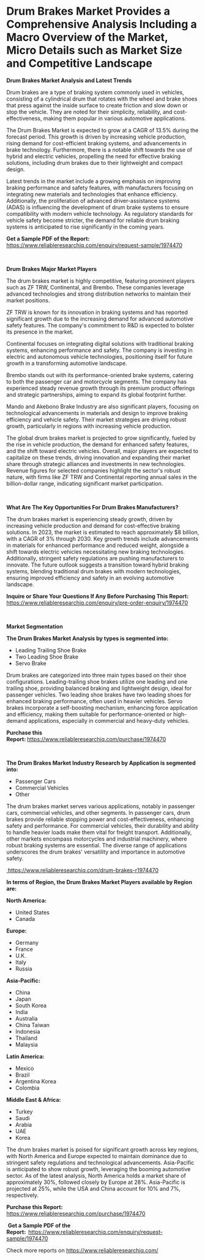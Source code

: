 <p><h1>Drum Brakes Market Provides a Comprehensive Analysis Including a Macro Overview of the Market, Micro Details such as Market Size and Competitive Landscape</h1></p><p><strong>Drum Brakes Market Analysis and Latest Trends</strong></p>
<p><p>Drum brakes are a type of braking system commonly used in vehicles, consisting of a cylindrical drum that rotates with the wheel and brake shoes that press against the inside surface to create friction and slow down or stop the vehicle. They are noted for their simplicity, reliability, and cost-effectiveness, making them popular in various automotive applications.</p><p>The Drum Brakes Market is expected to grow at a CAGR of 13.5% during the forecast period. This growth is driven by increasing vehicle production, rising demand for cost-efficient braking systems, and advancements in brake technology. Furthermore, there is a notable shift towards the use of hybrid and electric vehicles, propelling the need for effective braking solutions, including drum brakes due to their lightweight and compact design.</p><p>Latest trends in the market include a growing emphasis on improving braking performance and safety features, with manufacturers focusing on integrating new materials and technologies that enhance efficiency. Additionally, the proliferation of advanced driver-assistance systems (ADAS) is influencing the development of drum brake systems to ensure compatibility with modern vehicle technology. As regulatory standards for vehicle safety become stricter, the demand for reliable drum braking systems is anticipated to rise significantly in the coming years.</p></p>
<p><strong>Get a Sample PDF of the Report:&nbsp;</strong> <a href="https://www.reliableresearchiq.com/enquiry/request-sample/1974470?utm_campaign=3452&utm_medium=2&utm_source=Github&utm_content=ia&utm_term=30032025&utm_id=drum-brakes">https://www.reliableresearchiq.com/enquiry/request-sample/1974470</a></p>
<p>&nbsp;</p>
<p><strong>Drum Brakes Major Market Players</strong></p>
<p><p>The drum brakes market is highly competitive, featuring prominent players such as ZF TRW, Continental, and Brembo. These companies leverage advanced technologies and strong distribution networks to maintain their market positions. </p><p>ZF TRW is known for its innovation in braking systems and has reported significant growth due to the increasing demand for advanced automotive safety features. The company's commitment to R&D is expected to bolster its presence in the market.</p><p>Continental focuses on integrating digital solutions with traditional braking systems, enhancing performance and safety. The company is investing in electric and autonomous vehicle technologies, positioning itself for future growth in a transforming automotive landscape. </p><p>Brembo stands out with its performance-oriented brake systems, catering to both the passenger car and motorcycle segments. The company has experienced steady revenue growth through its premium product offerings and strategic partnerships, aiming to expand its global footprint further.</p><p>Mando and Akebono Brake Industry are also significant players, focusing on technological advancements in materials and design to improve braking efficiency and vehicle safety. Their market strategies are driving robust growth, particularly in regions with increasing vehicle production.</p><p>The global drum brakes market is projected to grow significantly, fueled by the rise in vehicle production, the demand for enhanced safety features, and the shift toward electric vehicles. Overall, major players are expected to capitalize on these trends, driving innovation and expanding their market share through strategic alliances and investments in new technologies. Revenue figures for selected companies highlight the sector's robust nature, with firms like ZF TRW and Continental reporting annual sales in the billion-dollar range, indicating significant market participation.</p></p>
<p>&nbsp;</p>
<p><strong>What Are The Key Opportunities For Drum Brakes Manufacturers?</strong></p>
<p><p>The drum brakes market is experiencing steady growth, driven by increasing vehicle production and demand for cost-effective braking solutions. In 2023, the market is estimated to reach approximately $8 billion, with a CAGR of 3% through 2030. Key growth trends include advancements in materials for enhanced performance and reduced weight, alongside a shift towards electric vehicles necessitating new braking technologies. Additionally, stringent safety regulations are pushing manufacturers to innovate. The future outlook suggests a transition toward hybrid braking systems, blending traditional drum brakes with modern technologies, ensuring improved efficiency and safety in an evolving automotive landscape.</p></p>
<p><strong>Inquire or Share Your Questions If Any Before Purchasing This Report:</strong> <a href="https://www.reliableresearchiq.com/enquiry/pre-order-enquiry/1974470?utm_campaign=3452&utm_medium=2&utm_source=Github&utm_content=ia&utm_term=30032025&utm_id=drum-brakes">https://www.reliableresearchiq.com/enquiry/pre-order-enquiry/1974470</a></p>
<p>&nbsp;</p>
<p><strong>Market Segmentation</strong></p>
<p><strong>The Drum Brakes Market Analysis by types is segmented into:</strong></p>
<p><ul><li>Leading Trailing Shoe Brake</li><li>Two Leading Shoe Brake</li><li>Servo Brake</li></ul></p>
<p><p>Drum brakes are categorized into three main types based on their shoe configurations. Leading-trailing shoe brakes utilize one leading and one trailing shoe, providing balanced braking and lightweight design, ideal for passenger vehicles. Two leading shoe brakes have two leading shoes for enhanced braking performance, often used in heavier vehicles. Servo brakes incorporate a self-boosting mechanism, enhancing force application and efficiency, making them suitable for performance-oriented or high-demand applications, especially in commercial and heavy-duty vehicles.</p></p>
<p><strong>Purchase this Report:&nbsp;</strong><a href="https://www.reliableresearchiq.com/purchase/1974470?utm_campaign=3452&utm_medium=2&utm_source=Github&utm_content=ia&utm_term=30032025&utm_id=drum-brakes">https://www.reliableresearchiq.com/purchase/1974470</a></p>
<p>&nbsp;</p>
<p><strong>The Drum Brakes Market Industry Research by Application is segmented into:</strong></p>
<p><ul><li>Passenger Cars</li><li>Commercial Vehicles</li><li>Other</li></ul></p>
<p><p>The drum brakes market serves various applications, notably in passenger cars, commercial vehicles, and other segments. In passenger cars, drum brakes provide reliable stopping power and cost-effectiveness, enhancing safety and performance. For commercial vehicles, their durability and ability to handle heavier loads make them vital for freight transport. Additionally, other markets encompass motorcycles and industrial machinery, where robust braking systems are essential. The diverse range of applications underscores the drum brakes' versatility and importance in automotive safety.</p></p>
<p><a href="https://www.reliableresearchiq.com/drum-brakes-r1974470?utm_campaign=3452&utm_medium=2&utm_source=Github&utm_content=ia&utm_term=30032025&utm_id=drum-brakes">&nbsp;https://www.reliableresearchiq.com/drum-brakes-r1974470</a></p>
<p><strong>In terms of Region, the Drum Brakes Market Players available by Region are:</strong></p>
<p>
    <p> <strong> North America: </strong>
        <ul>
            <li>United States</li>
            <li>Canada</li>
        </ul>
        </p> 
    <p> <strong> Europe: </strong>
        <ul>
            <li>Germany</li>
            <li>France</li>
            <li>U.K.</li>
            <li>Italy</li>
            <li>Russia</li>
        </ul>
        </p> 
    <p> <strong> Asia-Pacific: </strong>
        <ul>
            <li>China</li>
            <li>Japan</li>
            <li>South Korea</li>
            <li>India</li>
            <li>Australia</li>
            <li>China Taiwan</li>
            <li>Indonesia</li>
            <li>Thailand</li>
            <li>Malaysia</li>
        </ul>
        </p> 
    <p> <strong> Latin America: </strong>
        <ul>
            <li>Mexico</li>
            <li>Brazil</li>
            <li>Argentina Korea</li>
            <li>Colombia</li>
        </ul>
        </p> 
    <p> <strong> Middle East & Africa: </strong>
        <ul>
            <li>Turkey</li>
            <li>Saudi</li>
            <li>Arabia</li>
            <li>UAE</li>
            <li>Korea</li>
        </ul>
    </p>
    </p>
<p><p>The drum brakes market is poised for significant growth across key regions, with North America and Europe expected to maintain dominance due to stringent safety regulations and technological advancements. Asia-Pacific is anticipated to show robust growth, leveraging the booming automotive sector. As of the latest analysis, North America holds a market share of approximately 30%, followed closely by Europe at 28%. Asia-Pacific is projected at 25%, while the USA and China account for 10% and 7%, respectively.</p></p>
<p><strong>Purchase this Report: </strong><a href="https://www.reliableresearchiq.com/purchase/1974470?utm_campaign=3452&utm_medium=2&utm_source=Github&utm_content=ia&utm_term=30032025&utm_id=drum-brakes">https://www.reliableresearchiq.com/purchase/1974470</a></p>
<p>&nbsp;<strong>Get a Sample PDF of the Report:&nbsp;&nbsp;</strong><a href="https://www.reliableresearchiq.com/enquiry/request-sample/1974470?utm_campaign=3452&utm_medium=2&utm_source=Github&utm_content=ia&utm_term=30032025&utm_id=drum-brakes">https://www.reliableresearchiq.com/enquiry/request-sample/1974470</a></p>
<p><strong></strong></p>
<p>Check more reports on <a href="https://www.reliableresearchiq.com/?utm_campaign=3452&utm_medium=2&utm_source=Github&utm_content=ia&utm_term=30032025&utm_id=drum-brakes">https://www.reliableresearchiq.com/</a></p>